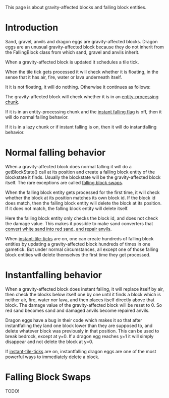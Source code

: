 This page is about gravity-affected blocks and falling block entities.

# Introduction
Sand, gravel, anvils and dragon eggs are gravity-affected blocks. Dragon eggs are an unusual gravity-affected block because they do not inherit from the FallingBlock class from which sand, gravel and anvils inherit. 

When a gravity-affected block is updated it schedules a tile tick.

When the tile tick gets processed it will check whether it is floating, in the sense that it has air, fire, water or lava underneath itself.

It it is not floating, it will do nothing. Otherwise it continues as follows:

The gravity-affected block will check whether it is in an [entity-processing chunk](chunk/chunk.md#entity-processing).

If it is in an entity-processing chunk and the [instant falling flag](global-flags.md#instant-falling) is off, then it will do normal falling behavior.

If it is in a lazy chunk or if instant falling is on, then it will do instantfalling behavior.

# Normal falling behavior
When a gravity-affected block does normal falling it will do a getBlockState() call at its position and create a falling block entity of the blockstate it finds.
Usually the blockstate will be the gravity-affected block itself. The rare exceptions are called [falling block swaps](#falling-block-swaps).

When the falling block entity gets processed for the first time, it will check whether the block at its position matches its own block id.
If the block id does match, then the falling block entity will delete the block at its position.
If it does not match, the falling block entity will delete itself.

Here the falling block entity only checks the block id, and does not check the damage value.
This makes it possible to make sand converters that [convert white sand into red sand, and repair anvils](double-tile-tick-scheduling.md#anvil-repairing).

When [instant-tile-ticks](global-flags.md#gravity-affected-blocks) are on, one can create hundreds of falling block entities by updating a gravity-affected block hundreds of times in one gametick.
But under normal circumstances, all except one of those falling block entities will delete themselves the first time they get processed.

# Instantfalling behavior
When a gravity-affected block does instant falling, it will replace itself by air, then check the blocks below itself one by one until it finds a block which is neither air, fire, water nor lava, and then places itself directly above that block.
The damage value of the gravity-affected block will be reset to 0. So red sand becomes sand and damaged anvils become repaired anvils.

Dragon eggs have a bug in their code which makes it so that after instantfalling they land one block lower than they are supposed to, and delete whatever block was previously in that position.
This can be used to break bedrock, except at y=0. If a dragon egg reaches y=1 it will simply disappear and not delete the block at y=0.

If [instant-tile-ticks](global-flags.md#instant-tile-ticks) are on, instantfalling dragon eggs are one of the most powerful ways to immediately delete a block.


# Falling Block Swaps
TODO!
